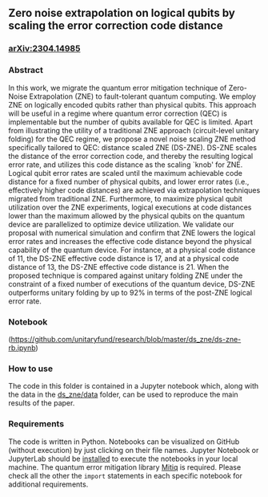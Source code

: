 ## Zero noise extrapolation on logical qubits by scaling the error correction code distance

### [arXiv:2304.14985](https://arxiv.org/abs/2304.14985)

### Abstract

In this work, we migrate the quantum error mitigation technique of Zero-Noise Extrapolation (ZNE) to fault-tolerant quantum computing. We employ ZNE on logically encoded qubits rather than physical qubits. This approach will be useful in a regime where quantum error correction (QEC) is implementable but the number of qubits available for QEC is limited. Apart from illustrating the utility of a traditional ZNE approach (circuit-level unitary folding) for the QEC regime, we propose a novel noise scaling ZNE method specifically tailored to QEC: distance scaled ZNE (DS-ZNE). DS-ZNE scales the distance of the error correction code, and thereby the resulting logical error rate, and utilizes this code distance as the scaling `knob' for ZNE. Logical qubit error rates are scaled until the maximum achievable code distance for a fixed number of physical qubits, and lower error rates (i.e., effectively higher code distances) are achieved via extrapolation techniques migrated from traditional ZNE. Furthermore, to maximize physical qubit utilization over the ZNE experiments, logical executions at code distances lower than the maximum allowed by the physical qubits on the quantum device are parallelized to optimize device utilization. We validate our proposal with numerical simulation and confirm that ZNE lowers the logical error rates and increases the effective code distance beyond the physical capability of the quantum device. For instance, at a physical code distance of 11, the DS-ZNE effective code distance is 17, and at a physical code distance of 13, the DS-ZNE effective code distance is 21. When the proposed technique is compared against unitary folding ZNE under the constraint of a fixed number of executions of the quantum device, DS-ZNE outperforms unitary folding by up to 92\% in terms of the post-ZNE logical error rate.

### Notebook
(https://github.com/unitaryfund/research/blob/master/ds_zne/ds-zne-rb.ipynb)


### How to use
The code in this folder is contained in a Jupyter notebook which, along with the data in the [ds_zne/data](./data/) folder, can be used to reproduce the main results of the paper.

### Requirements
The code is written in Python. Notebooks can be visualized on GitHub (without execution) by just clicking on their file names.
Jupyter Notebook or JupyterLab should be [installed](https://jupyter.org/install) to execute the notebooks in your local machine. 
The quantum error mitigation library [Mitiq](https://github.com/unitaryfund/mitiq) is required. Please check all the other the `import` statements in each specific notebook for additional requirements.
